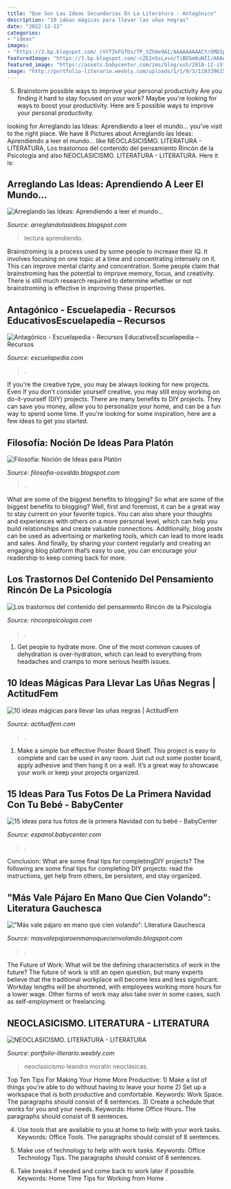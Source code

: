 ```yaml
---
title: "Que Son Las Ideas Secundarias En La Literatura - Antagónico"
description: "10 ideas mágicas para llevar las uñas negras"
date: "2022-12-22"
categories:
- "ideas"
images:
- "https://3.bp.blogspot.com/_cVVTIkFGfDs/TP_5Zh6e9AI/AAAAAAAAACY/OMDSplecGvs/s1600/libro+Mart%25C3%25ADn+Fierro.jpg"
featuredImage: "https://3.bp.blogspot.com/-cZE2nGsLxvo/TiBDSm0uNII/AAAAAAAAAIQ/aKsnSr2uw7I/s640/Trastorno+del+pensamiento+1.jpg"
featured_image: "https://assets.babycenter.com/ims/blog/ush/2018-12-iStock-579246472.jpg"
image: "http://portfolio-literario.weebly.com/uploads/1/1/9/3/119339615/9781515134732-es_orig.jpg"
---
```



5. Brainstorm possible ways to improve your personal productivity
Are you finding it hard to stay focused on your work? Maybe you're looking for ways to boost your productivity. Here are 5 possible ways to improve your personal productivity.

	

		
looking for Arreglando las Ideas: Aprendiendo a leer el mundo... you've visit to the right place. We have 8 Pictures about Arreglando las Ideas: Aprendiendo a leer el mundo... like NEOCLASICISMO. LITERATURA - LITERATURA, Los trastornos del contenido del pensamiento Rincón de la Psicología and also NEOCLASICISMO. LITERATURA - LITERATURA. Here it is:
		
    
## Arreglando Las Ideas: Aprendiendo A Leer El Mundo...

<img loading=lazy src="http://2.bp.blogspot.com/-PRsHbWci0l8/Td_smkZw_SI/AAAAAAAAABE/JVBZwn8hPPw/w1200-h630-p-k-no-nu/livro_mundo.jpg" onerror="this.onerror=null;this.src='https://tse3.mm.bing.net/th?id=OIP.EKXa0yLl3OogTBsJYDUoUQAAAA&amp;pid=15.1';" alt="Arreglando las Ideas: Aprendiendo a leer el mundo...">

_Source: arreglandolasideas.blogspot.com_

>lectura aprendiendo. 

	

Brainstroming is a process used by some people to increase their IQ. It involves focusing on one topic at a time and concentrating intensely on it. This can improve mental clarity and concentration. Some people claim that brainstroming has the potential to improve memory, focus, and creativity. There is still much research required to determine whether or not brainstroming is effective in improving these properties.

    
## Antagónico - Escuelapedia - Recursos EducativosEscuelapedia – Recursos

<img loading=lazy src="https://www.escuelapedia.com/wp-content/uploads/Antagonico.jpg" onerror="this.onerror=null;this.src='https://tse4.mm.bing.net/th?id=OIP.myw4-t4_9JZkkSi3ctgzGwHaEV&amp;pid=15.1';" alt="Antagónico - Escuelapedia - Recursos EducativosEscuelapedia – Recursos">

_Source: escuelapedia.com_

>. 

	

If you're the creative type, you may be always looking for new projects. Even if you don't consider yourself creative, you may still enjoy working on do-it-yourself (DIY) projects. There are many benefits to DIY projects. They can save you money, allow you to personalize your home, and can be a fun way to spend some time. If you're looking for some inspiration, here are a few ideas to get you started.

    
## Filosofía: Noción De Ideas Para Platón

<img loading=lazy src="http://4.bp.blogspot.com/_twOrKJcpxgg/TEDOqocP_7I/AAAAAAAAADc/aTLzoU5teHw/w1200-h630-p-k-no-nu/platon.jpg" onerror="this.onerror=null;this.src='https://tse1.mm.bing.net/th?id=OIP.C-DHI5UjRfwB6TAdtMXujQHaIM&amp;pid=15.1';" alt="Filosofía: Noción de Ideas para Platón">

_Source: filosofia-osvaldo.blogspot.com_

>. 

	

What are some of the biggest benefits to blogging?
So what are some of the biggest benefits to blogging? Well, first and foremost, it can be a great way to stay current on your favorite topics. You can also share your thoughts and experiences with others on a more personal level, which can help you build relationships and create valuable connections. Additionally, blog posts can be used as advertising or marketing tools, which can lead to more leads and sales. And finally, by sharing your content regularly and creating an engaging blog platform that’s easy to use, you can encourage your readership to keep coming back for more.

    
## Los Trastornos Del Contenido Del Pensamiento Rincón De La Psicología

<img loading=lazy src="https://3.bp.blogspot.com/-cZE2nGsLxvo/TiBDSm0uNII/AAAAAAAAAIQ/aKsnSr2uw7I/s640/Trastorno+del+pensamiento+1.jpg" onerror="this.onerror=null;this.src='https://tse1.mm.bing.net/th?id=OIP.1EV0tBYLCujntoZ065cL7AAAAA&amp;pid=15.1';" alt="Los trastornos del contenido del pensamiento Rincón de la Psicología">

_Source: rinconpsicologia.com_

>. 

	

1. Get people to hydrate more. One of the most common causes of dehydration is over-hydration, which can lead to everything from headaches and cramps to more serious health issues.

    
## 10 Ideas Mágicas Para Llevar Las Uñas Negras | ActitudFem

<img loading=lazy src="http://www.actitudfem.com/media/files/media/files/1ae6009ee6a2d82028ad98cdb7b25e96.jpg" onerror="this.onerror=null;this.src='https://tse2.mm.bing.net/th?id=OIP.FtspgNbXt9zrilOrWaSRoAHaLL&amp;pid=15.1';" alt="10 ideas mágicas para llevar las uñas negras | ActitudFem">

_Source: actitudfem.com_

>. 

	

1. Make a simple but effective Poster Board Shelf. This project is easy to complete and can be used in any room. Just cut out some poster board, apply adhesive and then hang it on a wall. It’s a great way to showcase your work or keep your projects organized.

    
## 15 Ideas Para Tus Fotos De La Primera Navidad Con Tu Bebé - BabyCenter

<img loading=lazy src="https://assets.babycenter.com/ims/blog/ush/2018-12-iStock-579246472.jpg" onerror="this.onerror=null;this.src='https://tse3.mm.bing.net/th?id=OIP.UoA1Y5y1eD_SzV02ZxUHfQHaE8&amp;pid=15.1';" alt="15 ideas para tus fotos de la primera Navidad con tu bebé - BabyCenter">

_Source: espanol.babycenter.com_

>. 

	

Conclusion: What are some final tips for completingDIY projects?
The following are some final tips for completing DIY projects: read the instructions, get help from others, be persistent, and stay organized.

    
## &quot;Más Vale Pájaro En Mano Que Cien Volando&quot;: Literatura Gauchesca

<img loading=lazy src="https://3.bp.blogspot.com/_cVVTIkFGfDs/TP_5Zh6e9AI/AAAAAAAAACY/OMDSplecGvs/s1600/libro+Mart%25C3%25ADn+Fierro.jpg" onerror="this.onerror=null;this.src='https://tse1.mm.bing.net/th?id=OIP._O3upOHFcZM-wP6t7RcH8AAAAA&amp;pid=15.1';" alt="&quot;Más vale pájaro en mano que cien volando&quot;: Literatura Gauchesca">

_Source: masvalepajaroenmanoquecienvolando.blogspot.com_

>. 

	

The Future of Work: What will be the defining characteristics of work in the future?
The future of work is still an open question, but many experts believe that the traditional workplace will become less and less significant. Workday lengths will be shortened, with employees working more hours for a lower wage. Other forms of work may also take over in some cases, such as self-employment or freelancing.

    
## NEOCLASICISMO. LITERATURA - LITERATURA

<img loading=lazy src="http://portfolio-literario.weebly.com/uploads/1/1/9/3/119339615/9781515134732-es_orig.jpg" onerror="this.onerror=null;this.src='https://tse2.mm.bing.net/th?id=OIP.7Dcao7ZZHLXhc-FQxIg6dgAAAA&amp;pid=15.1';" alt="NEOCLASICISMO. LITERATURA - LITERATURA">

_Source: portfolio-literario.weebly.com_

>neoclasicismo leandro moratín neoclásicas. 

	

Top Ten Tips For Making Your Home More Productive: 1) Make a list of things you're able to do without having to leave your home
2) Set up a workspace that is both productive and comfortable. Keywords: Work Space. The paragraphs should consist of 8 sentences.
3) Create a schedule that works for you and your needs. Keywords: Home Office Hours. The paragraphs should consist of 8 sentences.

4) Use tools that are available to you at home to help with your work tasks. Keywords: Office Tools. The paragraphs should consist of 8 sentences.

5) Make use of technology to help with work tasks. Keywords: Office Technology Tips. The paragraphs should consist of 8 sentences.

6) Take breaks if needed and come back to work later if possible. Keywords: Home Time Tips for Working from Home .

